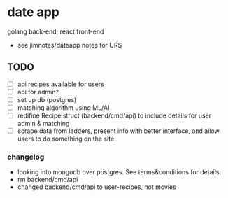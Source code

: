 # date app

golang back-end; react front-end
- see jimnotes/dateapp notes for URS

## TODO

- [ ] api recipes available for users
- [ ] api for admin?
- [ ] set up db (postgres)
- [ ] matching algorithm using ML/AI
- [ ] redifine Recipe struct (backend/cmd/api) to include details for user admin & matching
- [ ] scrape data from ladders, present info with better interface, and allow users to do something on the site

### changelog

- looking into mongodb over postgres. See terms&conditions for details.
- rm backend/cmd/api
- changed backend/cmd/api to user-recipes, not movies

